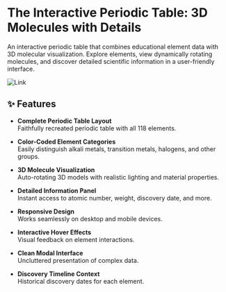 # The Interactive Periodic Table: 3D Molecules with Details

An interactive periodic table that combines educational element data with 3D molecular visualization. Explore elements, view dynamically rotating molecules, and discover detailed scientific information in a user-friendly interface.

![Link](https://alwaysomesh.github.io/Periodic_Table/)

## ✨ Features

- **Complete Periodic Table Layout**  
  Faithfully recreated periodic table with all 118 elements.

- **Color-Coded Element Categories**  
  Easily distinguish alkali metals, transition metals, halogens, and other groups.

- **3D Molecule Visualization**  
  Auto-rotating 3D models with realistic lighting and material properties.

- **Detailed Information Panel**  
  Instant access to atomic number, weight, discovery date, and more.

- **Responsive Design**  
  Works seamlessly on desktop and mobile devices.

- **Interactive Hover Effects**  
  Visual feedback on element interactions.

- **Clean Modal Interface**  
  Uncluttered presentation of complex data.

- **Discovery Timeline Context**  
  Historical discovery dates for each element.
